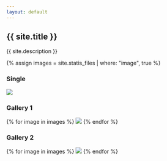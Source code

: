 ```yaml
---
layout: default
---
```


## {{ site.title }}

{{ site.description }}

{% assign images = site.statis_files | where: "image", true %}

### Single
<img class="gallery-peek" src="{{ images[1].path }}" />

### Gallery 1
{% for image in images %}
	<img class="gallery-peek" src="{{ image.path }}" />
{% endfor %}

### Gallery 2
{% for image in images %}
	<img class="gallery-peek" src="{{ image.path }}" />
{% endfor %}